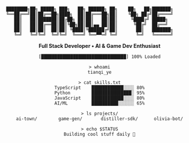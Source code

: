```
████████╗██╗ █████╗ ███╗   ██╗ ██████╗ ██╗    ██╗   ██╗███████╗
╚══██╔══╝██║██╔══██╗████╗  ██║██╔═══██╗██║    ╚██╗ ██╔╝██╔════╝
   ██║   ██║███████║██╔██╗ ██║██║   ██║██║     ╚████╔╝ █████╗
   ██║   ██║██╔══██║██║╚██╗██║██║▄▄ ██║██║      ╚██╔╝  ██╔══╝
   ██║   ██║██║  ██║██║ ╚████║╚██████╔╝██║       ██║   ███████╗
   ╚═╝   ╚═╝╚═╝  ╚═╝╚═╝  ╚═══╝ ╚══▀▀═╝ ╚═╝       ╚═╝   ╚══════╝
```

<div align="center">

**Full Stack Developer • AI & Game Dev Enthusiast**

`[████████████████████████████████] 100% Loaded`

```
> whoami
tianqi_ye

> cat skills.txt
TypeScript    ████████████░░░░ 80%
Python        ███████████████░ 95%
JavaScript    ████████████░░░░ 80%
AI/ML         ██████████░░░░░░ 65%

> ls projects/
ai-town/        game-gen/       distiller-sdk/      olivia-bot/

> echo $STATUS
Building cool stuff daily 🚀
```

</div>
